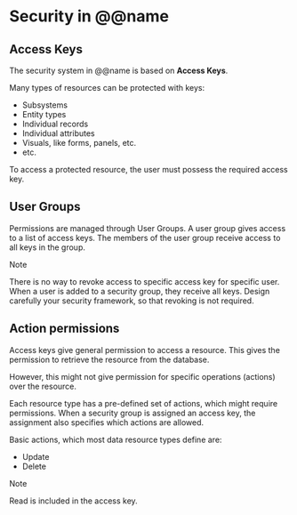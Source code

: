 # Security in @@name

## Access Keys

The security system in @@name is based on **Access Keys**.

Many types of resources can be protected with keys:

* Subsystems
* Entity types
* Individual records
* Individual attributes
* Visuals, like forms, panels, etc.
* etc.

To access a protected resource, the user must possess the required access key.

## User Groups

Permissions are managed through User Groups.
A user group gives access to a list of access keys.
The members of the user group receive access to all keys in the group.

> [!note]
> There is no way to revoke access to specific access key for specific user.
> When a user is added to a security group, they receive all keys.
> Design carefully your security framework, so that revoking is not required.

## Action permissions

Access keys give general permission to access a resource.
This gives the permission to retrieve the resource from the database.

However, this might not give permission for specific operations (actions) over the resource.

Each resource type has a pre-defined set of actions, which might require permissions.
When a security group is assigned an access key, the assignment also specifies which actions are allowed.

Basic actions, which most data resource types define are:

* Update
* Delete

> [!note]
> Read is included in the access key.
